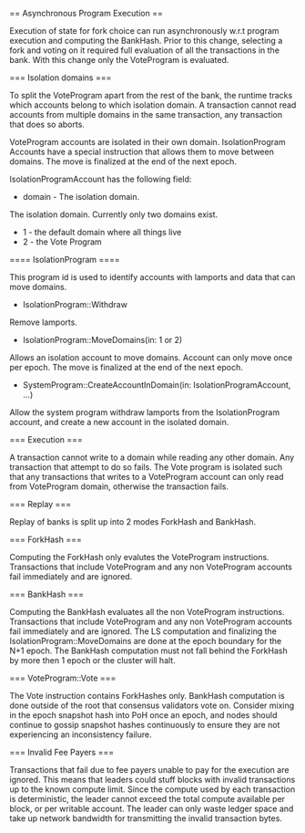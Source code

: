 == Asynchronous Program Execution == 

Execution of state for fork choice can run asynchronously w.r.t program execution and computing the BankHash. Prior to this change, selecting a fork and voting on it required full evaluation of all the transactions in the bank. With this change only the VoteProgram is evaluated.

=== Isolation domains ===

To split the VoteProgram apart from the rest of the bank, the runtime tracks which accounts belong to which isolation domain. A transaction cannot read accounts from multiple domains in the same transaction, any transaction that does so aborts.

VoteProgram accounts are isolated in their own domain. IsolationProgram Accounts have a special instruction that allows them to move between domains. The move is finalized at the end of the next epoch.

IsolationProgramAccount has the following field:
* domain - The isolation domain.

The isolation domain. Currently only two domains exist.

* 1 - the default domain where all things live
* 2 - the Vote Program 

==== IsolationProgram ====

This program id is used to identify accounts with lamports and data that can move domains.

* IsolationProgram::Withdraw

Remove lamports.

* IsolationProgram::MoveDomains(in: 1 or 2)

Allows an isolation account to move domains. Account can only move once per epoch.  The move is finalized at the end of the next epoch.

* SystemProgram::CreateAccountInDomain(in: IsolationProgramAccount, ...)

Allow the system program withdraw lamports from the IsolationProgram account, and create a new account in the isolated domain. 

=== Execution ===

A transaction cannot write to a domain while reading any other domain.  Any transaction that attempt to do so fails. The Vote program is isolated such that any transactions that writes to a VoteProgram account can only read from VoteProgram domain, otherwise the transaction fails.

=== Replay ===

Replay of banks is split up into 2 modes ForkHash and BankHash.

=== ForkHash ===

Computing the ForkHash only evalutes the VoteProgram instructions.  Transactions that include VoteProgram and any non VoteProgram accounts fail immediately and are ignored.

=== BankHash ===

Computing the BankHash evaluates all the non VoteProgram instructions. Transactions that include VoteProgram and any non VoteProgram accounts fail immediately and are ignored.  The LS computation and finalizing the IsolationProgram::MoveDomains are done at the epoch boundary for the N+1 epoch.  The BankHash computation must not fall behind the ForkHash by more then 1 epoch or the cluster will halt.

=== VoteProgram::Vote ===

The Vote instruction contains ForkHashes only. BankHash computation is done outside of the root that consensus validators vote on. Consider mixing in the epoch snapshot hash into PoH once an epoch, and nodes should continue to gossip snapshot hashes continuously to ensure they are not experiencing an inconsistency failure.

=== Invalid Fee Payers ===

Transactions that fail due to fee payers unable to pay for the execution are ignored.  This means that leaders could stuff blocks with invalid transactions up to the known compute limit. Since the compute used by each transaction is deterministic, the leader cannot exceed the total compute available per block, or per writable account. The leader can only waste ledger space and take up network bandwidth for transmitting the invalid transaction bytes.
